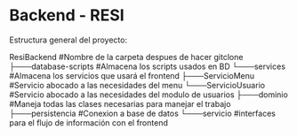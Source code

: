 # Backend - RESI

Estructura general del proyecto:

ResiBackend #Nombre de la carpeta despues de hacer gitclone
├───database-scripts #Almacena los scripts usados en BD
└───services #Almacena los servicios que usará el frontend
    ├───ServicioMenu #Servicio abocado a las necesidades del menu
    └───ServicioUsuario #Servicio abocado a las necesidades del modulo de usuarios
        ├───dominio #Maneja todas las clases necesarias para manejar el trabajo
        ├───persistencia #Conexion a base de datos
        └───servicio #interfaces para el flujo de información con el frontend
